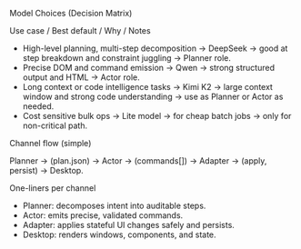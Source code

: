Model Choices (Decision Matrix)

Use case / Best default / Why / Notes

- High-level planning, multi-step decomposition → DeepSeek → good at step breakdown and constraint juggling → Planner role.
- Precise DOM and command emission → Qwen → strong structured output and HTML → Actor role.
- Long context or code intelligence tasks → Kimi K2 → large context window and strong code understanding → use as Planner or Actor as needed.
- Cost sensitive bulk ops → Lite model → for cheap batch jobs → only for non-critical path.

Channel flow (simple)

Planner → (plan.json) → Actor → (commands[]) → Adapter → (apply, persist) → Desktop.

One-liners per channel

- Planner: decomposes intent into auditable steps.
- Actor: emits precise, validated commands.
- Adapter: applies stateful UI changes safely and persists.
- Desktop: renders windows, components, and state.

